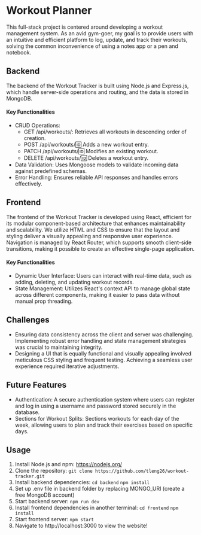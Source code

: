 # Workout Planner
This full-stack project is centered around developing a workout management system. As an avid gym-goer, my goal is to provide users with an intuitive and efficient platform to log, update, and track their workouts, solving the common inconvenience of using a notes app or a pen and notebook.




## Backend
The backend of the Workout Tracker is built using Node.js and Express.js, which handle server-side operations and routing, and the data is stored in MongoDB.

#### Key Functionalities
- CRUD Operations:
  - GET /api/workouts/: Retrieves all workouts in descending order of creation.
  - POST /api/workouts/:id: Adds a new workout entry.
  - PATCH /api/workouts/:id: Modifies an existing workout.
  - DELETE /api/workouts/:id: Deletes a workout entry.
- Data Validation: Uses Mongoose models to validate incoming data against predefined schemas.
- Error Handling: Ensures reliable API responses and handles errors effectively.




## Frontend
The frontend of the Workout Tracker is developed using React, efficient for its modular component-based architecture that enhances maintainability and scalability. We utilize HTML and CSS to ensure that the layout and styling deliver a visually appealing and responsive user experience. Navigation is managed by React Router, which supports smooth client-side transitions, making it possible to create an effective single-page application.

#### Key Functionalities
- Dynamic User Interface: Users can interact with real-time data, such as adding, deleting, and updating workout records.
- State Management: Utilizes React's context API to manage global state across different components, making it easier to pass data without manual prop threading.




## Challenges
- Ensuring data consistency across the client and server was challenging. Implementing robust error handling and state management strategies was crucial to maintaining integrity.
- Designing a UI that is equally functional and visually appealing involved meticulous CSS styling and frequent testing. Achieving a seamless user experience required iterative adjustments.




## Future Features
- Authentication: A secure authentication system where users can register and log in using a username and password stored securely in the database.
- Sections for Workout Splits: Sections workouts for each day of the week, allowing users to plan and track their exercises based on specific days.



## Usage
1. Install Node.js and npm: https://nodejs.org/
2. Clone the repository: `git clone https://github.com/tleng26/workout-tracker.git`
3. Install backend dependencies: `cd backend` `npm install`
4. Set up .env file in backend folder by replacing MONGO_URI (create a free MongoDB account)
5. Start backend server: `npm run dev`
6. Install frontend dependencies in another terminal: `cd frontend` `npm install`
7. Start frontend server: `npm start`
8. Navigate to http://localhost:3000 to view the website!
